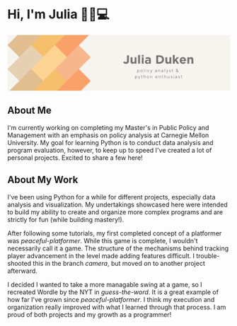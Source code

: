 # Hi, I'm Julia 👋🏼💻

<img src="https://raw.githubusercontent.com/juliaduken/juliaduken/master/github-header.png" alt="banner that says Julia Duken, policy analyst & python enthusiast, with colorful blocks.">

## About Me
I'm currently working on completing my Master's in Public Policy and Management with an emphasis on policy analysis at Carnegie Mellon University. My goal for learning Python is to conduct data analysis and program evaluation, however, to keep up to speed I've created a lot of personal projects. Excited to share a few here!

## About My Work
I've been using Python for a while for different projects, especially data analysis and visualization. My undertakings showcased here were intended to build my ability to create and organize more complex programs and are strictly for fun (while building mastery!).

After following some tutorials, my first completed concept of a platformer was _peaceful-platformer_. While this game is complete, I wouldn't necessarily call it a game. The structure of the mechanisms behind tracking player advancement in the level made adding features difficult. I trouble-shooted this in the branch _camera_, but moved on to another project afterward. 

I decided I wanted to take a more managable swing at a game, so I recreated Wordle by the NYT in _guess-the-word_. It is a great example of how far I've grown since _peaceful-platformer_. I think my execution and organization really improved with what I learned through that process. I am proud of both projects and my growth as a programmer!





